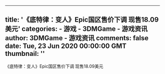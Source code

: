 
---
title: '《底特律：变人》Epic国区售价下调 现售18.09美元'
categories: 
    - 游戏
    - 3DMGame - 游戏资讯
author: 3DMGame - 游戏资讯
comments: false
date: Tue, 23 Jun 2020 00:00:00 GMT
thumbnail: ''
---

<div>   
《底特律：变人》Epic国区售价下调 现售18.09美元  
</div>
            
